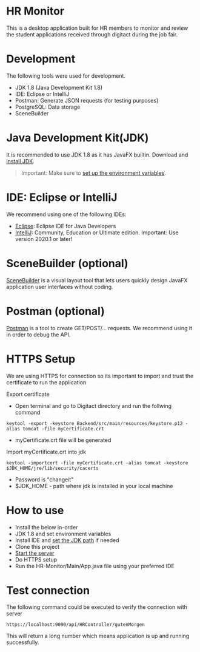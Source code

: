 # HR Monitor

This is a desktop application built for HR members to monitor and review the student applications received through digitact during the job fair. 

# Development

The following tools were used for development.
- JDK 1.8  (Java Development Kit 1.8)
- IDE: Eclipse or IntelliJ
- Postman: Generate JSON requests (for testing purposes)
- PostgreSQL: Data storage
-  SceneBuilder

# Java Development Kit(JDK)
It is recommended to use JDK 1.8 as it has JavaFX builtin. 
Download and [install JDK](https://www.oracle.com/java/technologies/javase-downloads.html).

> Important: Make sure to [set up the environment variables](https://www.java.com/en/download/help/path.xml).

# IDE: Eclipse or IntelliJ
We recommend using one of the following IDEs:
- [Eclipse](https://www.eclipse.org/downloads/packages/release/luna/sr2/eclipse-ide-java-developers): Eclipse IDE for Java Developers 
- [IntelliJ](https://www.jetbrains.com/idea/download/#section=windows): Community, Education or Ultimate edition. Important: Use version 2020.1 or later!

# SceneBuilder (optional)
[SceneBuilder](https://gluonhq.com/products/scene-builder/) is a visual layout tool that lets users quickly design JavaFX application user interfaces without coding.

# Postman (optional)
[Postman](https://www.postman.com/downloads/) is a tool to create GET/POST/... requests. We recommend using it in order to debug the API.

# HTTPS Setup
We are using HTTPS for connection so its important to import and trust the certificate to run the application

Export certificate
- Open terminal and go to Digitact directory and run the follwing command
```
keytool -export -keystore Backend/src/main/resources/keystore.p12 -alias tomcat -file myCertificate.crt
```
- myCertificate.crt file will be generated 

Import myCertificate.crt into jdk
```
keytool -importcert -file myCertificate.crt -alias tomcat -keystore $JDK_HOME/jre/lib/security/cacerts
```
- Password is "changeit"
- $JDK_HOME - path where jdk is installed in your local machine

# How to use

- Install the below in-order
- JDK 1.8 and set environment variables
- Install IDE and [set the JDK path](https://www.jetbrains.com/help/idea/sdk.html) if needed
- Clone this project
- [Start the server](https://github.com/Nasser-Eddin-Nasser/Digitact/blob/master/Backend/README.md)
- Do HTTPS setup
- Run the HR-Monitor/Main/App.java file using your preferred IDE

# Test connection
The following command could be executed to verify the connection with server 

```
https://localhost:9090/api/HRController/gutenMorgen
```
This will return a long number which means application is up and running successfully.
